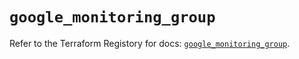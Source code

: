 # `google_monitoring_group`

Refer to the Terraform Registory for docs: [`google_monitoring_group`](https://registry.terraform.io/providers/hashicorp/google-beta/5.29.0/docs/resources/google_monitoring_group).
